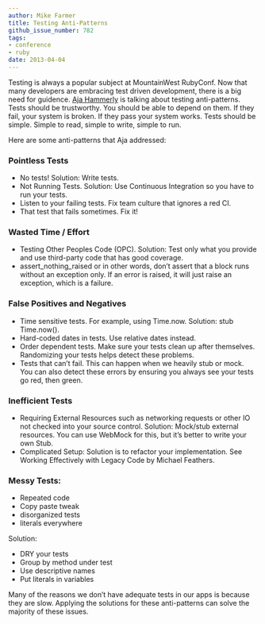 ```yaml
---
author: Mike Farmer
title: Testing Anti-Patterns
github_issue_number: 782
tags:
- conference
- ruby
date: 2013-04-04
---
```


Testing is always a popular subject at MountainWest RubyConf. Now that many developers are embracing test driven development, there is a big need for guidence. [Aja Hammerly](http://www.thagomizer.com/blog/2013/04/04/a-testing-anti-pattern-safari.html) is talking about testing anti-patterns. Tests should be trustworthy. You should be able to depend on them. If they fail, your system is broken. If they pass your system works. Tests should be simple. Simple to read, simple to write, simple to run.

Here are some anti-patterns that Aja addressed:

### Pointless Tests

- No tests! Solution: Write tests.
- Not Running Tests. Solution: Use Continuous Integration so you have to run your tests.
- Listen to your failing tests. Fix team culture that ignores a red CI.
- That test that fails sometimes. Fix it!

### Wasted Time / Effort

- Testing Other Peoples Code (OPC). Solution: Test only what you provide and use third-party code that has good coverage.
- assert_nothing_raised or in other words, don’t assert that a block runs without an exception only. If an error is raised, it will just raise an exception, which is a failure.

### False Positives and Negatives

- Time sensitive tests. For example, using Time.now. Solution: stub Time.now().
- Hard-coded dates in tests. Use relative dates instead.
- Order dependent tests. Make sure your tests clean up after themselves. Randomizing your tests helps detect these problems.
- Tests that can’t fail. This can happen when we heavily stub or mock. You can also detect these errors by ensuring you always see your tests go red, then green.

### Inefficient Tests

- Requiring External Resources such as networking requests or other IO not checked into your source control. Solution: Mock/stub external resources. You can use WebMock for this, but it’s better to write your own Stub.
- Complicated Setup: Solution is to refactor your implementation. See Working Effectively with Legacy Code by Michael Feathers.

### Messy Tests:

- Repeated code
- Copy paste tweak
- disorganized tests
- literals everywhere

Solution:

- DRY your tests
- Group by method under test
- Use descriptive names
- Put literals in variables

Many of the reasons we don’t have adequate tests in our apps is because they are slow. Applying the solutions for these anti-patterns can solve the majority of these issues.
